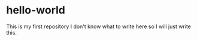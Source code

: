 # hello-world
This is my first repository
I don't know what to write here so I will just write this.
